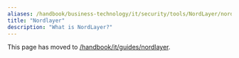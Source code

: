 ```yaml
---
aliases: /handbook/business-technology/it/security/tools/NordLayer/nordlayer.html
title: "Nordlayer"
description: "What is NordLayer?"
---
```

<link rel="stylesheet" type="text/css" href="/stylesheets/biztech.css" />







This page has moved to [/handbook/it/guides/nordlayer](/handbook/it/guides/nordlayer).
